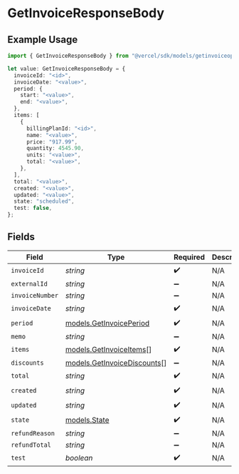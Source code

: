 # GetInvoiceResponseBody

## Example Usage

```typescript
import { GetInvoiceResponseBody } from "@vercel/sdk/models/getinvoiceop.js";

let value: GetInvoiceResponseBody = {
  invoiceId: "<id>",
  invoiceDate: "<value>",
  period: {
    start: "<value>",
    end: "<value>",
  },
  items: [
    {
      billingPlanId: "<id>",
      name: "<value>",
      price: "917.99",
      quantity: 4545.90,
      units: "<value>",
      total: "<value>",
    },
  ],
  total: "<value>",
  created: "<value>",
  updated: "<value>",
  state: "scheduled",
  test: false,
};
```

## Fields

| Field                                                            | Type                                                             | Required                                                         | Description                                                      |
| ---------------------------------------------------------------- | ---------------------------------------------------------------- | ---------------------------------------------------------------- | ---------------------------------------------------------------- |
| `invoiceId`                                                      | *string*                                                         | :heavy_check_mark:                                               | N/A                                                              |
| `externalId`                                                     | *string*                                                         | :heavy_minus_sign:                                               | N/A                                                              |
| `invoiceNumber`                                                  | *string*                                                         | :heavy_minus_sign:                                               | N/A                                                              |
| `invoiceDate`                                                    | *string*                                                         | :heavy_check_mark:                                               | N/A                                                              |
| `period`                                                         | [models.GetInvoicePeriod](../models/getinvoiceperiod.md)         | :heavy_check_mark:                                               | N/A                                                              |
| `memo`                                                           | *string*                                                         | :heavy_minus_sign:                                               | N/A                                                              |
| `items`                                                          | [models.GetInvoiceItems](../models/getinvoiceitems.md)[]         | :heavy_check_mark:                                               | N/A                                                              |
| `discounts`                                                      | [models.GetInvoiceDiscounts](../models/getinvoicediscounts.md)[] | :heavy_minus_sign:                                               | N/A                                                              |
| `total`                                                          | *string*                                                         | :heavy_check_mark:                                               | N/A                                                              |
| `created`                                                        | *string*                                                         | :heavy_check_mark:                                               | N/A                                                              |
| `updated`                                                        | *string*                                                         | :heavy_check_mark:                                               | N/A                                                              |
| `state`                                                          | [models.State](../models/state.md)                               | :heavy_check_mark:                                               | N/A                                                              |
| `refundReason`                                                   | *string*                                                         | :heavy_minus_sign:                                               | N/A                                                              |
| `refundTotal`                                                    | *string*                                                         | :heavy_minus_sign:                                               | N/A                                                              |
| `test`                                                           | *boolean*                                                        | :heavy_check_mark:                                               | N/A                                                              |